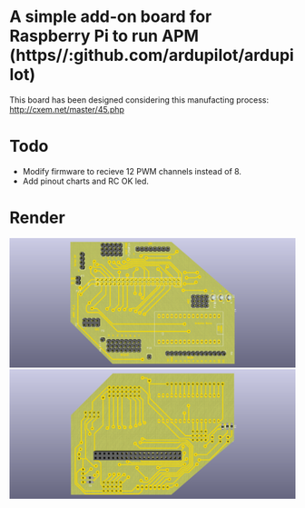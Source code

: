 # A simple add-on board for Raspberry Pi to run APM (https//:github.com/ardupilot/ardupilot)
This board has been designed considering this manufacting process: http://cxem.net/master/45.php
# Todo
- Modify firmware to recieve 12 PWM channels instead of 8.
- Add pinout charts and RC OK led.

# Render
![top view](https://raw.githubusercontent.com/VladimirP1/hardware-hrpi/master/top.png "HRPI top view")
![bottom view](https://raw.githubusercontent.com/VladimirP1/hardware-hrpi/master/bottom.png "HRPI bottom view")


